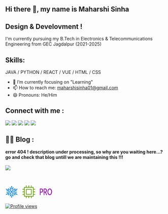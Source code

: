 ## Hi there 👋, my name is Maharshi Sinha
## Design & Develovment !
I'm currently pursuing my B.Tech in Electronics & Telecommunications Engineering from GEC Jagdalpur (2021-2025)

## Skills: 
JAVA / PYTHON / REACT / VUE / HTML / CSS

- 🔭 I’m currently focusing on "Learning" 
- 📫 How to reach me: maharshisinha01@gmail.com
- 😄 Pronouns: He/Him 

## Connect with me :

[<img src="https://img.shields.io/badge/Github-2962FF?style=for-the-badge&logo=github&logoColor=Black">](https://github.com/maharshi-sinha)  [<img src="https://img.shields.io/badge/Linkdin-2962FF?style=for-the-badge&logo=Linkdin&logoColor=Black">](https://www.linkedin.com/in/maharshi-sinha-78b1001b7/)  [<img src="https://img.shields.io/badge/Instagram-2962FF?style=for-the-badge&logo=instagram&logoColor=">](https://www.instagram.com/maharshi.sinha/)  [<img src="https://img.shields.io/badge/Twitter-2962FF?style=for-the-badge&logo=twitter&logoColor=Black">](https://twitter.com/sinha_maharshi)  [<img src="https://img.shields.io/badge/Youtube-2962FF?style=for-the-badge&logo=youtube&logoColor=Black">](https://www.youtube.com/channel/https://www.youtube.com/channel/UCp30pU1u9od-MGgw0Q829yg)  

## ✍🏼 Blog :

**error 404 ! description under processing, so why are you waiting here...? go and check that blog untill we are maintaining this !!!** <br>
<br>
[<img src="https://img.shields.io/badge/Hashnode-2962FF?style=for-the-badge&logo=hashnode&logoColor=white">](https://maharshisinha.hashnode.dev/)

<br>

<a href='https://archiveprogram.github.com/'><img src='https://raw.githubusercontent.com/acervenky/animated-github-badges/master/assets/acbadge.gif' width='40' height='40'></a> <a href='https://docs.github.com/en/developers'><img src='https://raw.githubusercontent.com/acervenky/animated-github-badges/master/assets/devbadge.gif' width='40' height='40'></a> <a href='https://github.com/pricing'><img src='https://raw.githubusercontent.com/acervenky/animated-github-badges/master/assets/pro.gif' width='40' height='40'></a> <a href='https://stars.github.com/'>

![Profile views](https://gpvc.arturio.dev/maharshi-sinha)  
